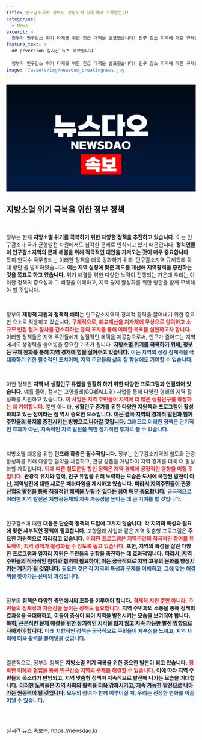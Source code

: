 ```yaml
---
title: 인구감소지역 정부의 전방위적 대응책이 주목받는다!
categories:
  - News
excerpt: >
  정부가 인구감소 위기 타개를 위한 긴급 대책을 발표했습니다! 인구 감소 지역에 대한 규제를 완화하고 1000억 원의 기금을 활용해 실질적인 주민 유입과 지역 경제 활성화를 꾀하는 프로젝트가 시작됩니다. 클릭해 더 알아보세요!
feature_text: >
  ## pcversion 실시간 뉴스 속보입니다.

  정부가 인구감소 위기 타개를 위한 긴급 대책을 발표했습니다! 인구 감소 지역에 대한 규제를 완화하고 1000억 원의 기금을 활용해 실질적인 주민 유입과 지역 경제 활성화를 꾀하는 프로젝트가 시작됩니다. 클릭해 더 알아보세요!
image: '/assets/img/newsdao_breakingnews.jpg'
---
```


<p><img src="/assets/img/newsdao_breakingnews.jpg" alt="pcversion 속보" /></p>

<h2 data-ke-size="size26">지방소멸 위기 극복을 위한 정부 정책</h2>

<p data-ke-size="size16">&nbsp;</p>

<p>정부는 현재 <strong>지방소멸 위기를 극복하기 위한 다양한 정책을 추진하고 있습니다.</strong> 이는 인구감소가 국가 균형발전 차원에서도 심각한 문제로 인식되고 있기 때문입니다. <strong>정치인들이 인구감소지역의 문제 해결을 위해 적극적인 대안을 가져오는 것이 매우 중요합니다.</strong> 특히 한덕수 국무총리는 이러한 정책을 더욱 강화하기 위해 ‘인구감소지역 규제특례 확대 방안’을 발표하였습니다. <strong>이는 지역 실정에 맞춘 제도를 개선해 지역활력을 증진하는 것을 목표로 하고 있습니다.</strong> 위기 해결을 위한 다양한 노력이 진행되는 가운데 우리는 이러한 정책의 중요성과 그 배경을 이해하고, 지역 경제 활성화를 위한 방안을 함께 모색해야 할 것입니다.</p>

<p data-ke-size="size16">&nbsp;</p>

<p>정부의 <strong>재정적 지원과 정책적 배려</strong>는 인구감소지역의 경제적 활력을 끌어내기 위한 중요한 요소로 작용하고 있습니다. <b><span style="color: #ee2323;">구체적으로, 폐교재산을 지자체에 무상으로 양여하고 소규모 빈집 철거 절차를 간소화하는 등의 조치를 통해 이러한 목표를 실현하고자 합니다.</span></b> 이러한 정책들은 지역 주민들에게 실질적인 혜택을 제공함으로써, 인구가 줄어드는 지역에서도 생명력을 불어넣을 중요한 기초가 됩니다. <b><span style="background-color: #21538527;">지방소멸 위기를 극복하기 위해, 정부는 규제 완화를 통해 지역 경제에 힘을 실어주고 있습니다.</span></b> <b><span style="color: #1a5490;">이는 지역의 성장 잠재력을 극대화하기 위한 필수적인 조치이며, 지역 주민들의 삶의 질 향상에도 기여할 수 있습니다.</span></b></p>

<p data-ke-size="size16">&nbsp;</p>

<p>이번 정책은 <strong>지역 내 생활인구 유입을 원활히 하기 위한 다양한 프로그램과 연결되어 있습니다.</strong> 예를 들어, 정부는 고향올래(GO鄕ALL來) 사업을 통해 다양한 형태의 지역 활성화를 지원하고 있습니다. <b><span style="color: #ee2323;">이 사업은 지역 주민들이 지역에 더 많은 생활인구를 확장하는 데 기여합니다.</span></b> 뿐만 아니라, <strong>생활인구 증가를 위한 다양한 지원책과 프로그램이 활성화되고 있는 점이라는 점 역시 중요한 요소입니다.</strong> <b><span style="background-color: #21538527;">이는 결국 지역의 경제적 발전과 함께 주민들의 복지를 증진시키는 방향으로 나아갈 것입니다.</span></b> <b><span style="color: #1a5490;">그러므로 이러한 정책은 단기적인 효과가 아닌, 지속적인 지역 발전을 위한 장기적인 투자로 볼 수 있습니다.</span></b></p>

<p data-ke-size="size16">&nbsp;</p>

<p>지방소멸 대응을 위한 <strong>인프라 확충은 필수적입니다.</strong> 정부는 인구감소지역의 철도와 관광 활성화를 위해 다양한 협약을 체결하고, 관광 상품을 개발하여 지역 경제를 더욱 더 활성화할 계획입니다. <b><span style="color: #ee2323;">이에 따른 철도운임 할인 정책은 지역 경제에 긍정적인 영향을 미칠 것입니다.</span></b> <strong>관광객 유치와 함께, 인구 유입을 위해 노력하는 모습은 도시에 국한된 발전이 아닌, 지역발전에 대한 새로운 패러다임을 제시하고 있습니다.</strong> <b><span style="background-color: #21538527;">따라서 지역주민들이 관광 산업의 발전을 통해 직접적인 혜택을 누릴 수 있다는 점이 매우 중요합니다.</span></b> <b><span style="color: #1a5490;">궁극적으로 이러한 지역 발전은 지방공동체의 지속 가능성을 높이는 데 큰 기여를 할 것입니다.</span></b></p>

<p data-ke-size="size16">&nbsp;</p>

<p>인구감소에 대한 <strong>대응은 단순히 정책의 도입에 그치지 않습니다.</strong> <strong>각 지역의 특성과 필요에 맞춘 세부적인 정책이 필요합니다.</strong> 고향올래 사업과 같은 지역 맞춤형 프로그램은 <strong>주요한 지원책으로 자리잡고 있습니다.</strong> <b><span style="color: #ee2323;">이러한 프로그램은 지역주민의 적극적인 참여를 유도하여, 지역 경제가 활성화될 수 있도록 돕고 있습니다.</span></b> <strong>또한, 지역의 특성을 살린 다양한 프로그램과 일자리 지원은 주민들의 귀향을 촉진하는 데 효과적입니다.</strong> <b><span style="background-color: #21538527;">따라서, 지역주민들의 적극적인 참여와 협력이 필요하며, 이는 궁극적으로 지역 고유의 문화를 향상시키는 계기가 될 것입니다.</span></b> <b><span style="color: #1a5490;">필요한 것은 각 지역의 특성과 문제를 이해하고, 그에 맞는 해결책을 찾아가는 선택의 과정입니다.</span></b></p>

<p data-ke-size="size16">&nbsp;</p>

<p>정부의 <strong>정책은 다양한 측면에서의 조화를 이루어야 합니다.</strong> <b><span style="color: #ee2323;">경제적 지원 뿐만 아니라, 주민들의 정체성과 자존감을 높이는 정책도 필요합니다.</span></b> <strong>지역 주민과의 소통을 통해 정책의 효과성을 극대화하고, 이들이 중심이 되어 지역을 발전시키는 모습을 보여줘야 합니다.</strong> <b><span style="background-color: #21538527;">특히, 근본적인 문제 해결을 위한 장기적인 시각을 잃지 않고 지속 가능한 발전 방향으로 나아가야 합니다.</span></b> <b><span style="color: #1a5490;">미래 지향적인 정책은 궁극적으로 주민들이 자부심을 느끼고, 지역 사회에 더욱 활력을 불어넣을 것입니다.</span></b></p>

<p data-ke-size="size16">&nbsp;</p>

<p>결론적으로, 정부의 정책은 <strong>지방소멸 위기 극복을 위한 중요한 발판이 되고 있습니다.</strong> <b><span style="color: #ee2323;">정확한 이해와 협업을 통해 인구감소 지역의 문제를 해결할 수 있습니다.</span></b> <strong>이에 따라 지역 주민들의 목소리가 반영되고, 지역 맞춤형 정책이 지속적으로 발전해 나가는 모습을 기대합니다.</strong> <b><span style="background-color: #21538527;">이러한 노력들은 지역 사회의 활력을 더욱 강화시키고, 지속 가능한 발전으로 나아가는 원동력이 될 것입니다.</span></b> <b><span style="color: #1a5490;">모두의 참여가 함께 이루어질 때, 우리는 진정한 변화를 이끌어낼 수 있습니다.</span></b></p>

<p data-ke-size="size16">&nbsp;</p>

<hr style="height: 1px; background-color: #dddddd; border: none;" />
실시간 뉴스 속보는, <a href="https://newsdao.kr" rel="dofollow">https://newsdao.kr</a>


